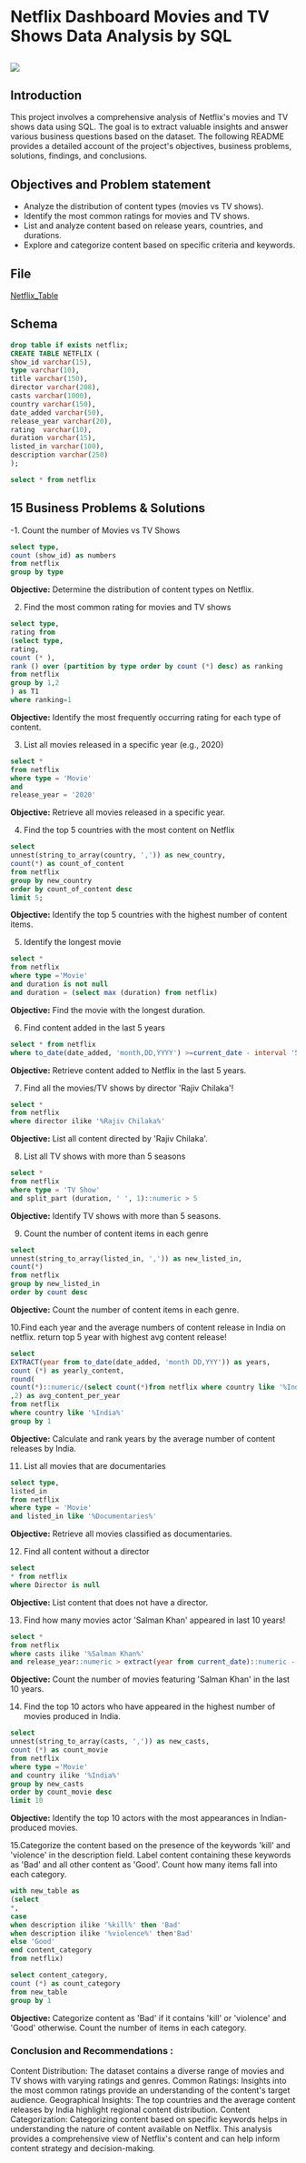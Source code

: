 # Netflix Dashboard Movies and TV Shows Data Analysis by SQL

![](netflix_image.jpg)
--

## Introduction

This project involves a comprehensive analysis of Netflix's movies and TV shows data using SQL. The goal is to extract valuable insights and answer various business questions based on the dataset. The following README provides a detailed account of the project's objectives, business problems, solutions, findings, and conclusions.

## Objectives and Problem statement

- Analyze the distribution of content types (movies vs TV shows).
- Identify the most common ratings for movies and TV shows.
- List and analyze content based on release years, countries, and durations.
- Explore and categorize content based on specific criteria and keywords.

## File

[Netflix_Table](https://github.com/Othmane-data/Netflix_Dashboard_by_SQL/blob/main/netflix_table.csv)

## Schema

```sql
drop table if exists netflix;
CREATE TABLE NETFLIX (
show_id varchar(15),
type varchar(10),
title varchar(150), 	
director varchar(208),
casts varchar(1000),
country varchar(150),
date_added varchar(50),
release_year varchar(20),
rating	varchar(10),
duration varchar(15),
listed_in varchar(100),
description varchar(250)
);

select * from netflix

```


## 15 Business Problems & Solutions

-1. Count the number of Movies vs TV Shows

```sql
select type,
count (show_id) as numbers
from netflix
group by type
```
__Objective:__ Determine the distribution of content types on Netflix.

2. Find the most common rating for movies and TV shows

```sql
select type,
rating from
(select type,
rating,
count (* ),
rank () over (partition by type order by count (*) desc) as ranking
from netflix
group by 1,2
) as T1
where ranking=1
```
__Objective:__ Identify the most frequently occurring rating for each type of content.


3. List all movies released in a specific year (e.g., 2020)

```sql
select *
from netflix
where type = 'Movie'
and
release_year = '2020'
```
__Objective:__ Retrieve all movies released in a specific year.

4. Find the top 5 countries with the most content on Netflix

```sql
select
unnest(string_to_array(country, ',')) as new_country,
count(*) as count_of_content
from netflix
group by new_country
order by count_of_content desc
limit 5;
```
__Objective:__ Identify the top 5 countries with the highest number of content items.


5. Identify the longest movie

```sql
select *
from netflix
where type ='Movie'
and duration is not null
and duration = (select max (duration) from netflix)
```
__Objective:__ Find the movie with the longest duration.

6. Find content added in the last 5 years

```sql
select * from netflix
where to_date(date_added, 'month,DD,YYYY') >=current_date - interval '5 years'
```
__Objective:__ Retrieve content added to Netflix in the last 5 years.


7. Find all the movies/TV shows by director 'Rajiv Chilaka'!

```sql
select *
from netflix
where director ilike '%Rajiv Chilaka%'
```
__Objective:__ List all content directed by 'Rajiv Chilaka'.


8. List all TV shows with more than 5 seasons

```sql
select * 
from netflix
where type = 'TV Show'
and split_part (duration, ' ', 1)::numeric > 5
```
__Objective:__ Identify TV shows with more than 5 seasons.


9. Count the number of content items in each genre

```sql
select
unnest(string_to_array(listed_in, ',')) as new_listed_in,
count(*)
from netflix
group by new_listed_in
order by count desc
```
__Objective:__ Count the number of content items in each genre.


10.Find each year and the average numbers of content release in India on netflix. 
return top 5 year with highest avg content release!

```sql
select 
EXTRACT(year from to_date(date_added, 'month DD,YYY')) as years,
count (*) as yearly_content,
round(
count(*)::numeric/(select count(*)from netflix where country like '%India%')::numeric * 100
,2) as avg_content_per_year
from netflix
where country like '%India%'
group by 1

```
__Objective:__ Calculate and rank years by the average number of content releases by India.


11. List all movies that are documentaries

```sql
select type,
listed_in
from netflix
where type = 'Movie'
and listed_in like '%Documentaries%'
```
__Objective:__ Retrieve all movies classified as documentaries.


12. Find all content without a director

```sql
select
* from netflix
where Director is null
```
__Objective:__ List content that does not have a director.


13. Find how many movies actor 'Salman Khan' appeared in last 10 years!

```sql
select *
from netflix
where casts ilike '%Salman Khan%'
and release_year::numeric > extract(year from current_date)::numeric - 10
```
__Objective:__ Count the number of movies featuring 'Salman Khan' in the last 10 years.


14. Find the top 10 actors who have appeared in the highest number of movies produced in India.

```sql
select
unnest(string_to_array(casts, ',')) as new_casts,
count (*) as count_movie
from netflix
where type ='Movie'
and country ilike '%India%'
group by new_casts
order by count_movie desc
limit 10
```
__Objective:__ Identify the top 10 actors with the most appearances in Indian-produced movies.


15.Categorize the content based on the presence of the keywords 'kill' and 'violence' in 
the description field. Label content containing these keywords as 'Bad' and all other 
content as 'Good'. Count how many items fall into each category.

```sql
with new_table as
(select 
*,
case 
when description ilike '%kill%' then 'Bad'
when description ilike '%violence%' then'Bad'
else 'Good'
end content_category
from netflix)

select content_category,
count (*) as count_category
from new_table
group by 1

```
__Objective:__ Categorize content as 'Bad' if it contains 'kill' or 'violence' and 'Good' otherwise. Count the number of items in each category.

### Conclusion and Recommendations :

Content Distribution: The dataset contains a diverse range of movies and TV shows with varying ratings and genres.
Common Ratings: Insights into the most common ratings provide an understanding of the content's target audience.
Geographical Insights: The top countries and the average content releases by India highlight regional content distribution.
Content Categorization: Categorizing content based on specific keywords helps in understanding the nature of content available on Netflix.
This analysis provides a comprehensive view of Netflix's content and can help inform content strategy and decision-making.
